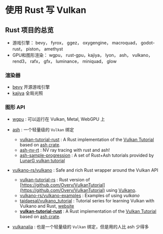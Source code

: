 # 使用 Rust 写 Vulkan

## Rust 项目的总览

- 游戏引擎： bevy， fyrox， ggez， oxygengine， macroquad， godot-rust， piston， amethyst
- GPU和图形渲染： wgpu， rust-gpu，kajiya， lyon， ash， vulkano， rend3， rafx， gfx， luminance， miniquad， glow

### 渲染器

- [bevy](https://github.com/bevyengine/bevy) 开源游戏引擎
- [kajiya](https://github.com/EmbarkStudios/kajiya) 全局光照

### 图形 API

- [wgpu](https://github.com/gfx-rs/wgpu) : 可以运行在 Vulkan, Metal, WebGPU 上
- [ash](https://github.com/MaikKlein/ash) : 一个轻量级的 `Vulkan` 绑定

  - [vulkan-tutorial-rust](https://github.com/unknownue/vulkan-tutorial-rust) : A Rust implementation of the [Vulkan Tutorial](https://vulkan-tutorial.com/) based on [ash crate](https://crates.io/crates/ash).
  - [ash-nv-rt](https://github.com/gwihlidal/ash-nv-rt) : NV ray tracing with rust and ash!
  - [ash-sample-progression](https://github.com/bzm3r/ash-sample-progression) : A set of Rust+Ash tutorials provided by [LunarG vulkan tutorial](https://vulkan.lunarg.com/doc/sdk/1.0.26.0/linux/tutorial.html)
- [vulkano-rs/vulkano](https://github.com/vulkano-rs/vulkano) : Safe and rich Rust wrapper around the Vulkan API

  - [vulkan-tutorial-rs](https://github.com/bwasty/vulkan-tutorial-rs) : Rust version of [https://github.com/Overv/VulkanTutorial](https://github.com/Overv/VulkanTutorial) using [Vulkano](http://vulkano.rs/).
  - [vulkano-rs/vulkano-examples](https://github.com/vulkano-rs/vulkano-examples) : Examples of using *vulkano*
  - [taidaesal/vulkano_tutorial](https://github.com/taidaesal/vulkano_tutorial) : Tutorial series for learning Vulkan with Vulkano and Rust, [website ](https://taidaesal.github.io/vulkano_tutorial/)
  - **[vulkan-tutorial-rust](https://github.com/unknownue/vulkan-tutorial-rust)** : A Rust implementation of the [Vulkan Tutorial](https://vulkan-tutorial.com/) based on [ash crate](https://crates.io/crates/ash).
- [vulkanalia](https://github.com/KyleMayes/vulkanalia) : 也是一个轻量级的 `Vulkan` 绑定，但是用的人比 ash 少得多
